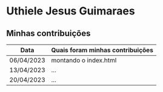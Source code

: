 # Uthiele Jesus Guimaraes


## Minhas contribuições

| Data       | Quais foram minhas contribuições |
|------------|----------------------------------|
| 06/04/2023 | montando o  index.html |
| 13/04/2023 | ... |
| 20/04/2023 | ... |
